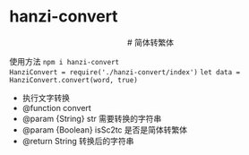# hanzi-convert
<p align=center>
#  简体转繁体
</p>

使用方法
```npm i hanzi-convert```
<br>
```HanziConvert = require('./hanzi-convert/index')```
```let data = HanziConvert.convert(word, true)```
<br>
   * 执行文字转换
   * @function convert
   * @param {String} str 需要转换的字符串
   * @param {Boolean} isSc2tc 是否是简体转繁体
   * @return String 转换后的字符串

<br>


